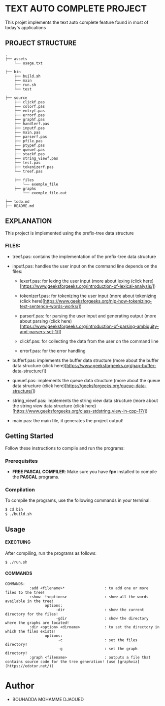 # TEXT AUTO COMPLETE PROJECT
This projet implements the text auto complete feature found in most of today's applications

## 

## PROJECT STRUCTURE

```
.
├── assets
    └── usage.txt

├── bin
    ├── build.sh
    ├── main
    ├── run.sh
    └── test

├── source
    ├── clickf.pas
    ├── colorf.pas
    ├── entryf.pas
    ├── errorf.pas
    ├── graphf.pas
    ├── handlerf.pas
    ├── inputf.pas
    ├── main.pas
    ├── parserf.pas
    ├── pfile.pas
    ├── ptypef.pas
    ├── queuef.pas
    ├── stackf.pas
    ├── string_viewf.pas
    ├── test.pas
    ├── tokenizerf.pas
    └── treef.pas

    ├── files
        └── exemple_file
    ├── graphs
        └── exemple_file.out

├── todo.md
├── README.md
```

## EXPLANATION
This project is implemented using the prefix-tree data structure 

### FILES:

+ treef.pas: contains the implementation of the prefix-tree data structure

+ inputf.pas: handles the user input on the command line depends on the files:
    + lexerf.pas: for lexing the user input (more about lexing  (click here)[https://www.geeksforgeeks.org/introduction-of-lexical-analysis/])

    + tokenizerf.pas: for tokenizing the user input (more about tokenizing (click here)[https://www.geeksforgeeks.org/nlp-how-tokenizing-text-sentence-words-works/])

    + parserf.pas: for parsing the user input and generating output (more about parsing (click here)[https://www.geeksforgeeks.org/introduction-of-parsing-ambiguity-and-parsers-set-1/])
    
    + clickf.pas: for collecting the data from the user on the command line

    + errorf.pas: for the error handling

+ bufferf.pas: implements the buffer data structure (more about the buffer data structure (click here)[https://www.geeksforgeeks.org/gap-buffer-data-structure/])

+ queuef.pas: implements the queue data structure (more about the queue data structure (click here)[https://geeksforgeeks.org/queue-data-structure/])

+ string_viewf.pas: implements the string view data structure (more about the string view data structure (click here)[https://www.geeksforgeeks.org/class-stdstring_view-in-cpp-17/])

+ main.pas: the main file, it generates the project output!


## Getting Started

Follow these instructions to compile and run the programs:

### Prerequisites

- **FREE PASCAL COMPILER**: Make sure you have **fpc** installed to compile the **PASCAL** programs.

### Compilation

To compile the programs, use the following commands in your terminal:

```bash
$ cd bin
$ ./build.sh
```
## Usage

#### EXECTUING
After compiling, run the programs as follows:
```bash
$ ./run.sh
```

#### COMMANDS

```
COMMANDS:
           :add <filename>*                  : to add one or more files to the tree!
           :show  !<options>                 : show all the words available in the tree!
                  options: 
                       -dir                  : show the current directory for the files!
                       -gdir                 : show the directory where the graphs are located!
           :dir <option> <dirname>           : to set the directory in which the files exists!
                  options: 
                        -c                   : set the files directory!
                        -g                   : set the graph directory!
           :graph <filename>                 : outputs a file that contains source code for the tree generation! (use [graphviz](https://edotor.net/))

```



# Author
- BOUHADDA MOHAMME DJAOUED